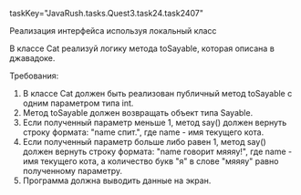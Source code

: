 taskKey="JavaRush.tasks.Quest3.task24.task2407"

Реализация интерфейса используя локальный класс

В классе Cat реализуй логику метода toSayable, которая описана в джавадоке.


Требования:
1.	В классе Cat должен быть реализован публичный метод toSayable с одним параметром типа int.
2.	Метод toSayable должен возвращать объект типа Sayable.
3.	Если полученный параметр меньше 1, метод say() должен вернуть строку формата: "name спит.", где name - имя текущего кота.
4.	Если полученный параметр больше либо равен 1, метод say() должен вернуть строку формата: "name говорит мяяяу!", где name - имя текущего кота, а количество букв "я" в слове "мяяяу" равно полученному параметру.
5.	Программа должна выводить данные на экран.



